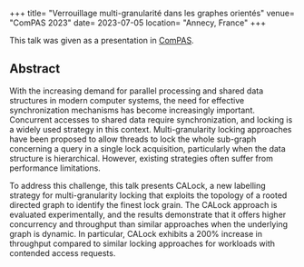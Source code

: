 +++
title= "Verrouillage multi-granularité dans les graphes orientés"
venue= "ComPAS 2023"
date= 2023-07-05
location= "Annecy, France"
+++

This talk was given as a presentation in [ComPAS](https://2023.compas-conference.fr/). 

## Abstract

With the increasing demand for parallel processing and shared data structures in modern computer systems, the need for effective synchronization mechanisms has become increasingly important. Concurrent accesses to shared data require synchronization, and locking is a widely used strategy in this context. Multi-granularity locking approaches have been proposed to allow threads to lock the whole sub-graph concerning a query in a single lock acquisition, particularly when the data structure is hierarchical. However, existing strategies often suffer from performance limitations.

To address this challenge, this talk presents CALock, a new labelling strategy for multi-granularity locking that exploits the topology of a rooted directed graph to identify the finest lock grain. The CALock approach is evaluated experimentally, and the results demonstrate that it offers higher concurrency and throughput than similar approaches when the underlying graph is dynamic. In particular, CALock exhibits a 200\% increase in throughput compared to similar locking approaches for workloads with contended access requests.
